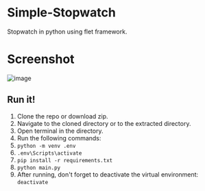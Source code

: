 # Simple-Stopwatch
Stopwatch in python using flet framework.

# Screenshot
![image](https://github.com/taaaf11/Simple-Stopwatch/assets/109919009/d1a45ac5-678e-466a-8c94-2f49fc62efbc)


## Run it!
1. Clone the repo or download zip.
2. Navigate to the cloned directory or to the extracted directory.
3. Open terminal in the directory.
4. Run the following commands:
5. `python -m venv .env`
6. `.env\Scripts\activate`
7. `pip install -r requirements.txt`
8. `python main.py`
9. After running, don't forget to deactivate the virtual environment: `deactivate`
